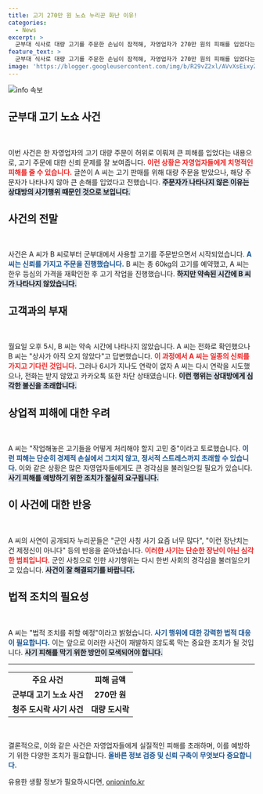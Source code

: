 ```yaml
---
title: 고기 270만 원 노쇼 누리꾼 화난 이유!
categories:
  - News
excerpt: >
  군부대 식사로 대량 고기를 주문한 손님이 잠적해, 자영업자가 270만 원의 피해를 입었다는 충격적인 사연이 공개되었습니다. 고통받는 자영업자의 이야기를 통해 요즘 늘어나는 군인 사칭 사기에 경각심을 불러일으킵니다.
feature_text: >
  군부대 식사로 대량 고기를 주문한 손님이 잠적해, 자영업자가 270만 원의 피해를 입었다는 충격적인 사연이 공개되었습니다. 고통받는 자영업자의 이야기를 통해 요즘 늘어나는 군인 사칭 사기에 경각심을 불러일으킵니다.
image: 'https://blogger.googleusercontent.com/img/b/R29vZ2xl/AVvXsEixyZcFfHzMRdzZMjFBmAUKJYCLCGyLL1o632UiGVXcaFdKo_bkvkuCioo0uUKlGfBVcT3P84aROyZIXSBEx3Aw5nCQ3pTgDom1WDC4m8eifvWiAmWEEVb4x6G_l8C0QH225ldMjyaFvpxGEBGNO37VmDTDMHGhJPq73UglMfDca1-0aw/s1600/blogspot.png'
---
```


<p><img src="https://blogger.googleusercontent.com/img/b/R29vZ2xl/AVvXsEixyZcFfHzMRdzZMjFBmAUKJYCLCGyLL1o632UiGVXcaFdKo_bkvkuCioo0uUKlGfBVcT3P84aROyZIXSBEx3Aw5nCQ3pTgDom1WDC4m8eifvWiAmWEEVb4x6G_l8C0QH225ldMjyaFvpxGEBGNO37VmDTDMHGhJPq73UglMfDca1-0aw/s1600/blogspot.png" alt="info 속보" /></p>

<h2 data-ke-size="size26">군부대 고기 노쇼 사건</h2>

<p data-ke-size="size16">&nbsp;</p>

<p>이번 사건은 한 자영업자의 고기 대량 주문이 허위로 이뤄져 큰 피해를 입었다는 내용으로, 고기 주문에 대한 신뢰 문제를 잘 보여줍니다. <b><span style="color: #ee2323;">이런 상황은 자영업자들에게 치명적인 피해를 줄 수 있습니다.</span></b> 글쓴이 A 씨는 고기 판매를 위해 대량 주문을 받았으나, 해당 주문자가 나타나지 않아 큰 손해를 입었다고 전했습니다. <b><span style="background-color: #21538527;">주문자가 나타나지 않은 이유는 상대방의 사기행위 때문인 것으로 보입니다.</span></b> </p>

<h2 data-ke-size="size26">사건의 전말</h2>

<p data-ke-size="size16">&nbsp;</p>

<p>사건은 A 씨가 B 씨로부터 군부대에서 사용할 고기를 주문받으면서 시작되었습니다. <b><span style="color: #1a5490;">A 씨는 신뢰를 가지고 주문을 진행했습니다.</span></b> B 씨는 총 60kg의 고기를 예약했고, A 씨는 한우 등심의 가격을 재확인한 후 고기 작업을 진행했습니다. <b><span style="background-color: #21538527;">하지만 약속된 시간에 B 씨가 나타나지 않았습니다.</span></b> </p>

<h2 data-ke-size="size26">고객과의 부재</h2>

<p data-ke-size="size16">&nbsp;</p>

<p>월요일 오후 5시, B 씨는 약속 시간에 나타나지 않았습니다. A 씨는 전화로 확인했으나 B 씨는 "상사가 아직 오지 않았다"고 답변했습니다. <b><span style="color: #ee2323;">이 과정에서 A 씨는 일종의 신뢰를 가지고 기다린 것입니다.</span></b> 그러나 6시가 지나도 연락이 없자 A 씨는 다시 연락을 시도했으나, 전화는 받지 않았고 카카오톡 또한 차단 상태였습니다. <b><span style="background-color: #21538527;">이런 행위는 상대방에게 심각한 불신을 초래합니다.</span></b> </p>

<h2 data-ke-size="size26">상업적 피해에 대한 우려</h2>

<p data-ke-size="size16">&nbsp;</p>

<p>A 씨는 "작업해놓은 고기들을 어떻게 처리해야 할지 고민 중"이라고 토로했습니다. <b><span style="color: #1a5490;">이런 피해는 단순히 경제적 손실에서 그치지 않고, 정서적 스트레스까지 초래할 수 있습니다.</span></b> 이와 같은 상황은 많은 자영업자들에게도 큰 경각심을 불러일으킬 필요가 있습니다. <b><span style="background-color: #21538527;">사기 피해를 예방하기 위한 조치가 절실히 요구됩니다.</span></b> </p>

<h2 data-ke-size="size26">이 사건에 대한 반응</h2>

<p data-ke-size="size16">&nbsp;</p>

<p>A 씨의 사연이 공개되자 누리꾼들은 "군인 사칭 사기 요즘 너무 많다", "이런 장난치는 건 제정신이 아니다" 등의 반응을 쏟아냈습니다. <b><span style="color: #ee2323;">이러한 사기는 단순한 장난이 아닌 심각한 범죄입니다.</span></b> 군인 사칭으로 인한 사기행위는 다시 한번 사회의 경각심을 불러일으키고 있습니다. <b><span style="background-color: #21538527;">사건이 잘 해결되기를 바랍니다.</span></b> </p>

<h2 data-ke-size="size26">법적 조치의 필요성</h2>

<p data-ke-size="size16">&nbsp;</p>

<p>A 씨는 "법적 조치를 취할 예정"이라고 밝혔습니다. <b><span style="color: #1a5490;">사기 행위에 대한 강력한 법적 대응이 필요합니다.</span></b> 이는 앞으로 이러한 사건이 재발하지 않도록 막는 중요한 조치가 될 것입니다. <b><span style="background-color: #21538527;">사기 피해를 막기 위한 방안이 모색되어야 합니다.</span></b> </p>

<hr>

<table style="width: 100%; text-align: center;">
    <tr>
        <td style="text-align: center; height: 17px;"><b>주요 사건</b></td>
        <td style="text-align: center; height: 17px;"><b>피해 금액</b></td>
    </tr>
    <tr>
        <td style="text-align: center; height: 17px;"><b>군부대 고기 노쇼 사건</b></td>
        <td style="text-align: center; height: 17px;"><b>270만 원</b></td>
    </tr>
    <tr>
        <td style="text-align: center; height: 17px;"><b>청주 도시락 사기 사건</b></td>
        <td style="text-align: center; height: 17px;"><b>대량 도시락</b></td>
    </tr>
</table>

<p data-ke-size="size16">&nbsp;</p> 

<p>결론적으로, 이와 같은 사건은 자영업자들에게 실질적인 피해를 초래하며, 이를 예방하기 위한 다양한 조치가 필요합니다. <b><span style="color: #1a5490;">올바른 정보 검증 및 신뢰 구축이 무엇보다 중요합니다.</span></b> </p>
유용한 생활 정보가 필요하시다면, <a href="https://onioninfo.kr" rel="dofollow">onioninfo.kr</a>


